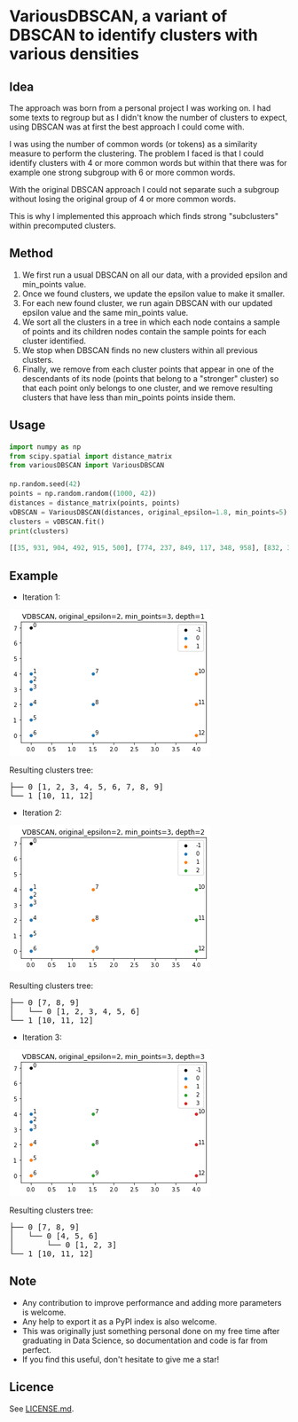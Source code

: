 # VariousDBSCAN, a variant of DBSCAN to identify clusters with various densities

## Idea

The approach was born from a personal project I was working on. I had some texts to regroup but as I didn't know the number of clusters to expect, using DBSCAN was at first the best approach I could come with.

I was using the number of common words (or tokens) as a similarity measure to perform the clustering. The problem I faced is that I could identify clusters with 4 or more common words but within that there was for example one strong subgroup with 6 or more common words.

With the original DBSCAN approach I could not separate such a subgroup without losing the original group of 4 or more common words.

This is why I implemented this approach which finds strong "subclusters" within precomputed clusters.
## Method

1. We first run a usual DBSCAN on all our data, with a provided epsilon and min_points value.
2. Once we found clusters, we update the epsilon value to make it smaller.
3. For each new found cluster, we run again DBSCAN with our updated epsilon value and the same min_points value.
4. We sort all the clusters in a tree in which each node contains a sample of points and its children nodes contain the sample points for each cluster identified.
5. We stop when DBSCAN finds no new clusters within all previous clusters.
6. Finally, we remove from each cluster points that appear in one of the descendants of its node (points that belong to a "stronger" cluster) so that each point only belongs to one cluster, and we remove resulting clusters that have less than min_points points inside them.

## Usage
``` python
import numpy as np
from scipy.spatial import distance_matrix
from variousDBSCAN import VariousDBSCAN

np.random.seed(42)
points = np.random.random((1000, 42))
distances = distance_matrix(points, points)
vDBSCAN = VariousDBSCAN(distances, original_epsilon=1.8, min_points=5)
clusters = vDBSCAN.fit()
print(clusters)
```

```python
[[35, 931, 904, 492, 915, 500], [774, 237, 849, 117, 348, 958], [832, 353, 961, 265, 777, 144, 537], [923, 684, 176, 661, 662, 216, 411, 124, 991], [739, 939, 566, 926, 287], [224, 868, 683, 478, 255], [294, 966, 882, 691, 924, 61]]
```
## Example

- Iteration 1:

![Iteration 1 illustration](assets/vdbscan-depth1.png)

Resulting clusters tree:
<pre>
├── 0 [1, 2, 3, 4, 5, 6, 7, 8, 9]
└── 1 [10, 11, 12]
</pre>

- Iteration 2:

![Iteration 2 illustration](assets/vdbscan-depth2.png)

Resulting clusters tree:
<pre>
├── 0 [7, 8, 9] 
│   └── 0 [1, 2, 3, 4, 5, 6]
└── 1 [10, 11, 12]
</pre>
- Iteration 3:

![Iteration 3 illustration](assets/vdbscan-depth3.png)

Resulting clusters tree:
<pre>
├── 0 [7, 8, 9]
│   └── 0 [4, 5, 6]
│       └── 0 [1, 2, 3]
└── 1 [10, 11, 12]
</pre>
## Note
- Any contribution to improve performance and adding more parameters is welcome.
- Any help to export it as a PyPI index is also welcome.
- This was originally just something personal done on my free time after graduating in Data Science, so documentation and code is far from perfect.
- If you find this useful, don't hesitate to give me a star!

## Licence

See [LICENSE.md](LICENSE). 
